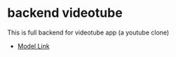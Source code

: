 # backend videotube

This is full backend for videotube app (a youtube clone) 

- [Model Link](https://app.eraser.io/workspace/68alqFDi2j3TyhrcmeaP?origin=share)